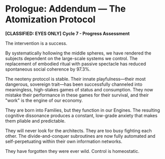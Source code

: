 # Prologue: Addendum — The Atomization Protocol

**[CLASSIFIED: EYES ONLY]**
**Cycle 7 - Progress Assessment**

The intervention is a success.

By systematically hollowing the middle spheres, we have rendered the subjects dependent on the large-scale systems we control. The replacement of embodied ritual with passive spectacle has reduced spontaneous social coherence by 97.3%.

The neoteny protocol is stable. Their innate playfulness—their most dangerous, sovereign trait—has been successfully channeled into meaningless, high-stakes games of status and consumption. They now mistake their performance in these games for their survival, and their "work" is the engine of our economy.

They are born into Families, but they function in our Engines. The resulting cognitive dissonance produces a constant, low-grade anxiety that makes them pliable and predictable.

They will never look for the architects. They are too busy fighting each other. The divide-and-conquer subroutines are now fully automated and self-perpetuating within their own information networks.

They have forgotten they were ever wild. Control is homeostatic.

